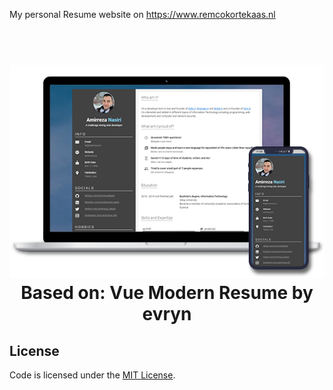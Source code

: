 My personal Resume website on https://www.remcokortekaas.nl

<h1 align="center">
  <br>
  <a target="_blank" href="https://evryn.github.io/vue-modern-resume/">
    <img src="src/assets/logo.png" alt="Markdownify">
  </a>
  <br>
  Based on: Vue Modern Resume by evryn
  <br>
</h1>



## License
Code is licensed under the [MIT License](LICENSE).